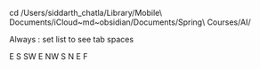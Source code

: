 cd /Users/siddarth_chatla/Library/Mobile\ Documents/iCloud\~md\~obsidian/Documents/Spring\ Courses/AI/

Always 
: set list 
to see tab spaces

E S SW
E NW S
N E F